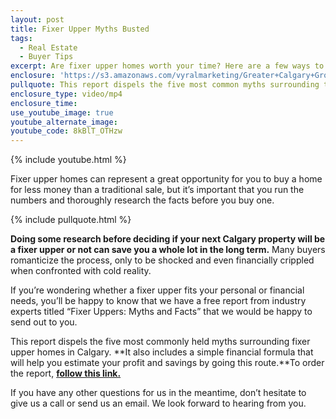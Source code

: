 ```yaml
---
layout: post
title: Fixer Upper Myths Busted
tags:
  - Real Estate
  - Buyer Tips
excerpt: Are fixer upper homes worth your time? Here are a few ways to determine that.
enclosure: 'https://s3.amazonaws.com/vyralmarketing/Greater+Calgary+Group/Greater+Calgary+Group-+Are+fixer+upper+homes+worth+it.mp4'
pullquote: This report dispels the five most common myths surrounding these properties.
enclosure_type: video/mp4
enclosure_time:
use_youtube_image: true
youtube_alternate_image:
youtube_code: 8kBlT_OTHzw
---
```



{% include youtube.html %}

Fixer upper homes can represent a great opportunity for you to buy a home for less money than a traditional sale, but it’s important that you run the numbers and thoroughly research the facts before you buy one.

{% include pullquote.html %}

**Doing some research before deciding if your next Calgary property will be a fixer upper or not can save you a whole lot in the long term.** Many buyers romanticize the process, only to be shocked and even financially crippled when confronted with cold reality.

If you’re wondering whether a fixer upper fits your personal or financial needs, you’ll be happy to know that we have a free report from industry experts titled “Fixer Uppers: Myths and Facts” that we would be happy to send out to you.

This report dispels the five most commonly held myths surrounding fixer upper homes in Calgary. **It also includes a simple financial formula that will help you estimate your profit and savings by going this route.**To order the report, [**follow this link.**](greaterpropertygroup.com/fixeruppermyths.php)

If you have any other questions for us in the meantime, don’t hesitate to give us a call or send us an email. We look forward to hearing from you.